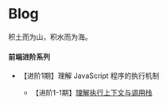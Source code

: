 # Blog
积土而为山，积水而为海。

#### 前端进阶系列

- 【进阶1期】理解 JavaScript 程序的执行机制

  - 【进阶1-1期】[理解执行上下文与调用栈](https://github.com/sunbigshan/Blog/issues/4)